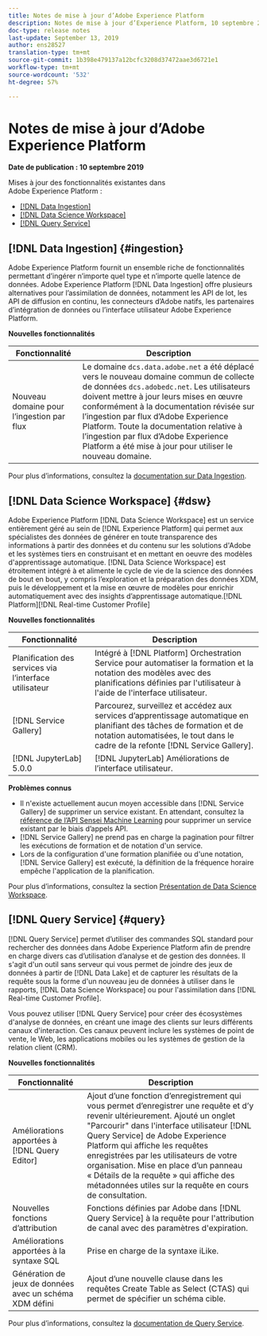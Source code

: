 ```yaml
---
title: Notes de mise à jour d’Adobe Experience Platform
description: Notes de mise à jour d’Experience Platform, 10 septembre 2019
doc-type: release notes
last-update: September 13, 2019
author: ens28527
translation-type: tm+mt
source-git-commit: 1b398e479137a12bcfc3208d37472aae3d6721e1
workflow-type: tm+mt
source-wordcount: '532'
ht-degree: 57%

---
```



# Notes de mise à jour d’Adobe Experience Platform

**Date de publication : 10 septembre 2019**

Mises à jour des fonctionnalités existantes dans Adobe Experience Platform :

* [[!DNL Data Ingestion]](#ingestion)
* [[!DNL Data Science Workspace]](#dsw)
* [[!DNL Query Service]](#query)

## [!DNL Data Ingestion] {#ingestion}

Adobe Experience Platform fournit un ensemble riche de fonctionnalités permettant d’ingérer n’importe quel type et n’importe quelle latence de données. Adobe Experience Platform [!DNL Data Ingestion] offre plusieurs alternatives pour l’assimilation de données, notamment les API de lot, les API de diffusion en continu, les connecteurs d’Adobe natifs, les partenaires d’intégration de données ou l’interface utilisateur Adobe Experience Platform.

**Nouvelles fonctionnalités**

| Fonctionnalité | Description |
| ----------- | ---------- |
| Nouveau domaine pour l’ingestion par flux | Le domaine `dcs.data.adobe.net` a été déplacé vers le nouveau domaine commun de collecte de données `dcs.adobedc.net`. Les utilisateurs doivent mettre à jour leurs mises en œuvre conformément à la documentation révisée sur l’ingestion par flux d’Adobe Experience Platform. Toute la documentation relative à l’ingestion par flux d’Adobe Experience Platform a été mise à jour pour utiliser le nouveau domaine. |

Pour plus d’informations, consultez la [documentation sur Data Ingestion](../../ingestion/home.md).

## [!DNL Data Science Workspace] {#dsw}

Adobe Experience Platform [!DNL Data Science Workspace] est un service entièrement géré au sein de [!DNL Experience Platform] qui permet aux spécialistes des données de générer en toute transparence des informations à partir des données et du contenu sur les solutions d&#39;Adobe et les systèmes tiers en construisant et en mettant en oeuvre des modèles d&#39;apprentissage automatique. [!DNL Data Science Workspace] est étroitement intégré à et alimente le cycle de vie de la science des données de bout en bout, y compris l’exploration et la préparation des données XDM, puis le développement et la mise en œuvre de modèles pour enrichir automatiquement avec des insights d’apprentissage automatique.[!DNL Platform][!DNL Real-time Customer Profile]

**Nouvelles fonctionnalités**

| Fonctionnalité | Description |
| -----------| ---------- |
| Planification des services via l’interface utilisateur | Intégré à [!DNL Platform] Orchestration Service pour automatiser la formation et la notation des modèles avec des planifications définies par l&#39;utilisateur à l&#39;aide de l&#39;interface utilisateur. |
| [!DNL Service Gallery] | Parcourez, surveillez et accédez aux services d’apprentissage automatique en planifiant des tâches de formation et de notation automatisées, le tout dans le cadre de la refonte [!DNL Service Gallery]. |
| [!DNL JupyterLab] 5.0.0 | [!DNL JupyterLab] Améliorations de l’interface utilisateur. |

**Problèmes connus**

* Il n&#39;existe actuellement aucun moyen accessible dans [!DNL Service Gallery] de supprimer un service existant. En attendant, consultez la [référence de l’API Sensei Machine Learning](https://www.adobe.io/apis/experienceplatform/home/api-reference.html#!acpdr/swagger-specs/sensei-ml-api.yaml) pour supprimer un service existant par le biais d’appels API.
* [!DNL Service Gallery] ne prend pas en charge la pagination pour filtrer les exécutions de formation et de notation d&#39;un service.
* Lors de la configuration d&#39;une formation planifiée ou d&#39;une notation, [!DNL Service Gallery] est exécuté, la définition de la fréquence horaire empêche l&#39;application de la planification.

Pour plus d’informations, consultez la section [Présentation de Data Science Workspace](../../data-science-workspace/home.md).

## [!DNL Query Service] {#query}

[!DNL Query Service] permet d’utiliser des commandes SQL standard pour rechercher des données dans Adobe Experience Platform afin de prendre en charge divers cas d’utilisation d’analyse et de gestion des données. Il s&#39;agit d&#39;un outil sans serveur qui vous permet de joindre des jeux de données à partir de [!DNL Data Lake] et de capturer les résultats de la requête sous la forme d&#39;un nouveau jeu de données à utiliser dans le rapports, [!DNL Data Science Workspace] ou pour l&#39;assimilation dans [!DNL Real-time Customer Profile].

Vous pouvez utiliser [!DNL Query Service] pour créer des écosystèmes d&#39;analyse de données, en créant une image des clients sur leurs différents canaux d&#39;interaction. Ces canaux peuvent inclure les systèmes de point de vente, le Web, les applications mobiles ou les systèmes de gestion de la relation client (CRM).

**Nouvelles fonctionnalités**

| Fonctionnalité | Description |
| -----------| ---------- |
| Améliorations apportées à [!DNL Query Editor] | Ajout d’une fonction d’enregistrement qui vous permet d’enregistrer une requête et d’y revenir ultérieurement. Ajouté un onglet &quot;Parcourir&quot; dans l&#39;interface utilisateur [!DNL Query Service] de Adobe Experience Platform qui affiche les requêtes enregistrées par les utilisateurs de votre organisation. Mise en place d’un panneau « Détails de la requête » qui affiche des métadonnées utiles sur la requête en cours de consultation. |
| Nouvelles fonctions d’attribution | Fonctions définies par Adobe dans [!DNL Query Service] à la requête pour l&#39;attribution de canal avec des paramètres d&#39;expiration. |
| Améliorations apportées à la syntaxe SQL | Prise en charge de la syntaxe iLike. |
| Génération de jeux de données avec un schéma XDM défini | Ajout d’une nouvelle clause dans les requêtes Create Table as Select (CTAS) qui permet de spécifier un schéma cible. |

Pour plus d’informations, consultez la [documentation de Query Service](../../query-service/home.md).